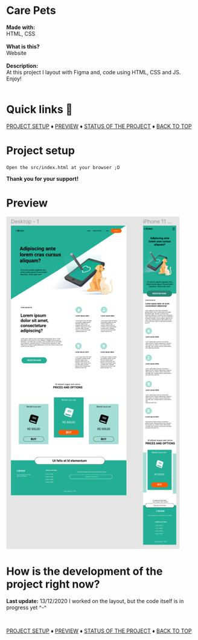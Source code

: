 # Care Pets

<b>Made with:</b><br/>
HTML, CSS
<br/><br/>
<b>What is this?</b><br/>
Website
<br/><br/>
<b>Description:</b><br/>
At this project I layout with Figma and, code using HTML, CSS and JS. Enjoy!
<br/><br/>
# Quick links &#128150;
<div>
  
[PROJECT SETUP](#Project-setup) &diams; [PREVIEW](#Preview) &diams; [STATUS OF THE PROJECT](#How-is-the-development-of-the-project-right-now) &diams; [BACK TO TOP](#Care-Pets)

<div>

# Project setup
```
Open the src/index.html at your browser ;D
```

<b>Thank you for your support!</b>

# Preview
<img src="layout.png" alt="Care Pets Layout" />


# How is the development of the project right now?
<b>Last update:</b> 13/12/2020
I worked on the layout, but the code itself is in progress yet ^-^

<br/>

<div>
  
[PROJECT SETUP](#Project-setup) &diams; [PREVIEW](#Preview) &diams; [STATUS OF THE PROJECT](#How-is-the-development-of-the-project-right-now) &diams; [BACK TO TOP](#Care-Pets)

<div>